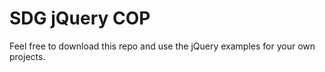SDG jQuery COP
==============

Feel free to download this repo and use the jQuery examples for your own projects.  